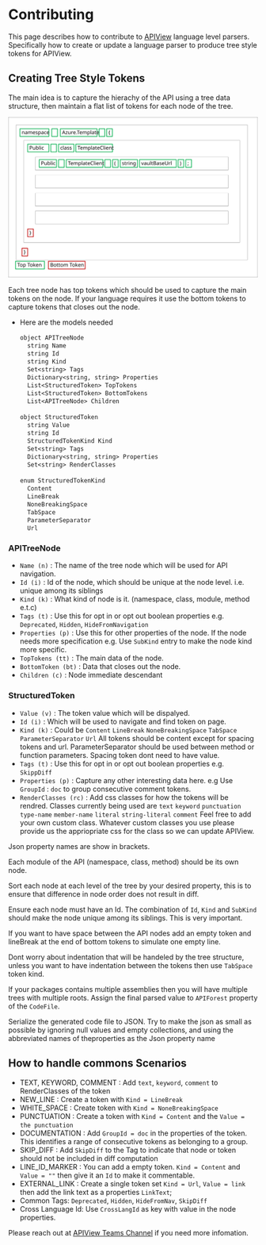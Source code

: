 # Contributing

This page describes how to contribute to [APIView](../../../src//dotnet/APIView/APIViewWeb/CONTRIBUTING.md) language level parsers.
Specifically how to create or update a language parser to produce tree style tokens for APIView.

## Creating Tree Style Tokens
The main idea is to capture the hierachy of the API using a tree data structure, then maintain a flat list of tokens for each node of the tree.

![APITree](APITree.svg)

Each tree node has top tokens which should be used to capture the main tokens on the node. If your language requires it use the bottom tokens to capture tokens that closes out the node.

- Here are the models needed
  ```
  object APITreeNode
    string Name
    string Id
    string Kind
    Set<string> Tags
    Dictionary<string, string> Properties
    List<StructuredToken> TopTokens
    List<StructuredToken> BottomTokens
    List<APITreeNode> Children

  object StructuredToken
    string Value
    string Id
    StructuredTokenKind Kind
    Set<string> Tags
    Dictionary<string, string> Properties 
    Set<string> RenderClasses 

  enum StructuredTokenKind
    Content
    LineBreak
    NoneBreakingSpace
    TabSpace
    ParameterSeparator
    Url
  ```
### APITreeNode
- `Name (n)`  : The name of the tree node which will be used for API navigation.
- `Id (i)` : Id of the node, which should be unique at the node level. i.e. unique among its siblings
- `Kind (k)` : What kind of node is it. (namespace, class, module, method e.t.c)
- `Tags (t)` : Use this for opt in or opt out boolean properties e.g. `Deprecated`, `Hidden`, `HideFromNavigation`
- `Properties (p)` : Use this for other properties of the node. If the node needs more specification e.g. Use `SubKind` entry to make the node kind more specific. 
- `TopTokens (tt)` : The main data of the node.
- `BottomToken (bt)` : Data that closes out the node.
- `Children (c)` : Node immediate descendant

### StructuredToken
- `Value (v)` : The token value which will be dispalyed.
- `Id (i)` : Which will be used to navigate and find token on page.
- `Kind (k)` : Could be `Content` `LineBreak` `NoneBreakingSpace` `TabSpace` `ParameterSeparator` `Url`
  All tokens should be content except for spacing tokens and url. ParameterSeparator should be used between method or function parameters. Spacing token dont need to have value.
- `Tags (t)` : Use this for opt in or opt out boolean properties e.g. `SkippDiff`
- `Properties (p)` : Capture any other interesting data here. e.g Use `GroupId` : `doc` to group consecutive comment tokens.
- `RenderClasses (rc)` : Add css classes for how the tokens will be rendred. Classes currently being used are `text` `keyword` `punctuation` `type-name` `member-name` `literal` `string-literal` `comment` Feel free to add your own custom class. Whatever custom classes you use please provide us the appriopriate css for the class so we can update APIView.

Json property names are show in brackets.

Each module of the API (namespace, class, method) should be its own node. 

Sort each node at each level of the tree by your desired property, this is to ensure that difference in node order does not result in diff.

Ensure each node must have an Id. The combination of `Id`, `Kind` and `SubKind` should make the node unique among its siblings. This is very important.

If you want to have space between the API nodes add an empty token and lineBreak at the end of bottom tokens to simulate one empty line.

Dont worry about indentation that will be handeled by the tree structure, unless you want to have indentation between the tokens then use `TabSpace` token kind.

If your packages contains multiple assemblies then you will have multiple trees with multiple roots.
Assign the final parsed value to `APIForest` property of the `CodeFile`.

Serialize the generated code file to JSON. Try to make the json as small as possible by ignoring null values and empty collections, and using the abbreviated names of theproperties as the Json property name

## How to handle commons Scenarios
- TEXT, KEYWORD, COMMENT : Add `text`, `keyword`, `comment` to RenderClasses of the token
- NEW_LINE : Create a token with `Kind = LineBreak`
- WHITE_SPACE :  Create token with `Kind = NoneBreakingSpace`
- PUNCTUATION : Create a token with `Kind = Content` and the `Value = the punctuation`
- DOCUMENTATION : Add `GroupId = doc` in the properties of the token. This identifies a range of consecutive tokens as belonging to a group.
- SKIP_DIFF :  Add `SkipDiff` to the Tag to indicate that node or token should not be included in diff computation
- LINE_ID_MARKER : You can add a empty token. `Kind = Content` and `Value = ""` then give it an `Id` to make it commentable.
- EXTERNAL_LINK : Create a single token set `Kind = Url`, `Value = link` then add the link text as a properties `LinkText`;
- Common Tags: `Deprecated`, `Hidden`, `HideFromNav`, `SkipDiff`
- Cross Language Id: Use `CrossLangId` as key with value in the node properties.

Please reach out at [APIView Teams Channel](https://teams.microsoft.com/l/channel/19%3A3adeba4aa1164f1c889e148b1b3e3ddd%40thread.skype/APIView?groupId=3e17dcb0-4257-4a30-b843-77f47f1d4121&tenantId=72f988bf-86f1-41af-91ab-2d7cd011db47) if you need more infomation.